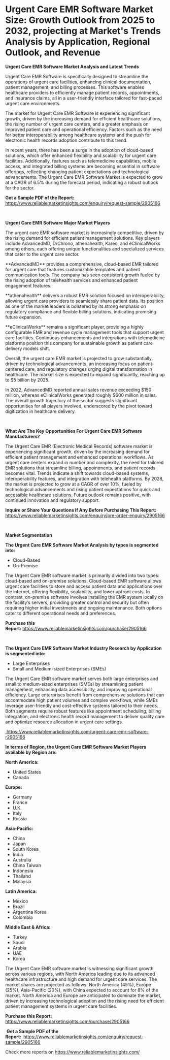 <p><h1>Urgent Care EMR Software Market Size: Growth Outlook from 2025 to 2032, projecting at Market's Trends Analysis by Application, Regional Outlook, and Revenue</h1></p><p><strong>Urgent Care EMR Software Market Analysis and Latest Trends</strong></p>
<p><p>Urgent Care EMR Software is specifically designed to streamline the operations of urgent care facilities, enhancing clinical documentation, patient management, and billing processes. This software enables healthcare providers to efficiently manage patient records, appointments, and insurance claims, all in a user-friendly interface tailored for fast-paced urgent care environments.</p><p>The market for Urgent Care EMR Software is experiencing significant growth, driven by the increasing demand for efficient healthcare solutions, the rising number of urgent care centers, and a greater emphasis on improved patient care and operational efficiency. Factors such as the need for better interoperability among healthcare systems and the push for electronic health records adoption contribute to this trend.</p><p>In recent years, there has been a surge in the adoption of cloud-based solutions, which offer enhanced flexibility and scalability for urgent care facilities. Additionally, features such as telemedicine capabilities, mobile access, and integrated billing systems are becoming essential in software offerings, reflecting changing patient expectations and technological advancements. The Urgent Care EMR Software Market is expected to grow at a CAGR of 6.5% during the forecast period, indicating a robust outlook for the sector.</p></p>
<p><strong>Get a Sample PDF of the Report:&nbsp;</strong> <a href="https://www.reliablemarketinsights.com/enquiry/request-sample/2905166?utm_campaign=3267&utm_medium=2&utm_source=Github&utm_content=ia&utm_term=12032025&utm_id=urgent-care-emr-software">https://www.reliablemarketinsights.com/enquiry/request-sample/2905166</a></p>
<p>&nbsp;</p>
<p><strong>Urgent Care EMR Software Major Market Players</strong></p>
<p><p>The urgent care EMR software market is increasingly competitive, driven by the rising demand for efficient patient management solutions. Key players include AdvancedMD, DrChrono, athenahealth, Kareo, and eClinicalWorks among others, each offering unique functionalities and specialized services that cater to the urgent care sector.</p><p>**AdvancedMD** provides a comprehensive, cloud-based EMR tailored for urgent care that features customizable templates and patient communication tools. The company has seen consistent growth fueled by the rising adoption of telehealth services and enhanced patient engagement features.</p><p>**athenahealth** delivers a robust EMR solution focused on interoperability, allowing urgent care providers to seamlessly share patient data. Its position as one of the market leaders is bolstered by its strong emphasis on regulatory compliance and flexible billing solutions, indicating promising future expansion.</p><p>**eClinicalWorks** remains a significant player, providing a highly configurable EMR and revenue cycle management tools that support urgent care facilities. Continuous enhancements and integrations with telemedicine platforms position this company for sustainable growth as patient care delivery models shift.</p><p>Overall, the urgent care EMR market is projected to grow substantially, driven by technological advancements, an increasing focus on patient-centered care, and regulatory changes urging digital transformation in healthcare. The market size is expected to expand significantly, reaching up to $5 billion by 2025.</p><p>In 2022, AdvancedMD reported annual sales revenue exceeding $150 million, whereas eClinicalWorks generated roughly $600 million in sales. The overall growth trajectory of the sector suggests significant opportunities for all players involved, underscored by the pivot toward digitization in healthcare delivery.</p></p>
<p>&nbsp;</p>
<p><strong>What Are The Key Opportunities For Urgent Care EMR Software Manufacturers?</strong></p>
<p><p>The Urgent Care EMR (Electronic Medical Records) software market is experiencing significant growth, driven by the increasing demand for efficient patient management and enhanced operational workflows. As urgent care centers expand in number and complexity, the need for tailored EMR solutions that streamline billing, appointments, and patient records becomes vital. Trends indicate a shift towards cloud-based systems, interoperability features, and integration with telehealth platforms. By 2028, the market is projected to grow at a CAGR of over 10%, fueled by technological advancements and rising patient expectations for quick and accessible healthcare solutions. Future outlook remains positive, with continued innovation and regulatory support.</p></p>
<p><strong>Inquire or Share Your Questions If Any Before Purchasing This Report:</strong> <a href="https://www.reliablemarketinsights.com/enquiry/pre-order-enquiry/2905166?utm_campaign=3267&utm_medium=2&utm_source=Github&utm_content=ia&utm_term=12032025&utm_id=urgent-care-emr-software">https://www.reliablemarketinsights.com/enquiry/pre-order-enquiry/2905166</a></p>
<p>&nbsp;</p>
<p><strong>Market Segmentation</strong></p>
<p><strong>The Urgent Care EMR Software Market Analysis by types is segmented into:</strong></p>
<p><ul><li>Cloud-Based</li><li>On-Premise</li></ul></p>
<p><p>The Urgent Care EMR software market is primarily divided into two types: cloud-based and on-premise solutions. Cloud-based EMR software allows urgent care facilities to store and access patient data and applications over the internet, offering flexibility, scalability, and lower upfront costs. In contrast, on-premise software involves installing the EMR system locally on the facility’s servers, providing greater control and security but often requiring higher initial investments and ongoing maintenance. Both options cater to different operational needs and preferences.</p></p>
<p><strong>Purchase this Report:&nbsp;</strong><a href="https://www.reliablemarketinsights.com/purchase/2905166?utm_campaign=3267&utm_medium=2&utm_source=Github&utm_content=ia&utm_term=12032025&utm_id=urgent-care-emr-software">https://www.reliablemarketinsights.com/purchase/2905166</a></p>
<p>&nbsp;</p>
<p><strong>The Urgent Care EMR Software Market Industry Research by Application is segmented into:</strong></p>
<p><ul><li>Large Enterprises</li><li>Small and Medium-sized Enterprises (SMEs)</li></ul></p>
<p><p>The Urgent Care EMR software market serves both large enterprises and small to medium-sized enterprises (SMEs) by streamlining patient management, enhancing data accessibility, and improving operational efficiency. Large enterprises benefit from comprehensive solutions that can accommodate high patient volumes and complex workflows, while SMEs leverage user-friendly and cost-effective systems tailored to their needs. Both segments require robust features like appointment scheduling, billing integration, and electronic health record management to deliver quality care and optimize resource allocation in urgent care settings.</p></p>
<p><a href="https://www.reliablemarketinsights.com/urgent-care-emr-software-r2905166?utm_campaign=3267&utm_medium=2&utm_source=Github&utm_content=ia&utm_term=12032025&utm_id=urgent-care-emr-software">&nbsp;https://www.reliablemarketinsights.com/urgent-care-emr-software-r2905166</a></p>
<p><strong>In terms of Region, the Urgent Care EMR Software Market Players available by Region are:</strong></p>
<p>
    <p> <strong> North America: </strong>
        <ul>
            <li>United States</li>
            <li>Canada</li>
        </ul>
        </p> 
    <p> <strong> Europe: </strong>
        <ul>
            <li>Germany</li>
            <li>France</li>
            <li>U.K.</li>
            <li>Italy</li>
            <li>Russia</li>
        </ul>
        </p> 
    <p> <strong> Asia-Pacific: </strong>
        <ul>
            <li>China</li>
            <li>Japan</li>
            <li>South Korea</li>
            <li>India</li>
            <li>Australia</li>
            <li>China Taiwan</li>
            <li>Indonesia</li>
            <li>Thailand</li>
            <li>Malaysia</li>
        </ul>
        </p> 
    <p> <strong> Latin America: </strong>
        <ul>
            <li>Mexico</li>
            <li>Brazil</li>
            <li>Argentina Korea</li>
            <li>Colombia</li>
        </ul>
        </p> 
    <p> <strong> Middle East & Africa: </strong>
        <ul>
            <li>Turkey</li>
            <li>Saudi</li>
            <li>Arabia</li>
            <li>UAE</li>
            <li>Korea</li>
        </ul>
    </p>
    </p>
<p><p>The Urgent Care EMR software market is witnessing significant growth across various regions, with North America leading due to its advanced healthcare infrastructure and high demand for urgent care services. The market shares are projected as follows: North America (45%), Europe (25%), Asia-Pacific (20%), with China expected to account for 8% of the market. North America and Europe are anticipated to dominate the market, driven by increasing technological adoption and the rising need for efficient patient management systems in urgent care facilities.</p></p>
<p><strong>Purchase this Report: </strong><a href="https://www.reliablemarketinsights.com/purchase/2905166?utm_campaign=3267&utm_medium=2&utm_source=Github&utm_content=ia&utm_term=12032025&utm_id=urgent-care-emr-software">https://www.reliablemarketinsights.com/purchase/2905166</a></p>
<p>&nbsp;<strong>Get a Sample PDF of the Report:&nbsp;&nbsp;</strong><a href="https://www.reliablemarketinsights.com/enquiry/request-sample/2905166?utm_campaign=3267&utm_medium=2&utm_source=Github&utm_content=ia&utm_term=12032025&utm_id=urgent-care-emr-software">https://www.reliablemarketinsights.com/enquiry/request-sample/2905166</a></p>
<p><strong></strong></p>
<p>Check more reports on <a href="https://www.reliablemarketinsights.com/?utm_campaign=3267&utm_medium=2&utm_source=Github&utm_content=ia&utm_term=12032025&utm_id=urgent-care-emr-software">https://www.reliablemarketinsights.com/</a></p>